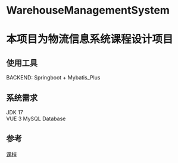 # WarehouseManagementSystem

# 本项目为物流信息系统课程设计项目

## 使用工具
BACKEND: Springboot + Mybatis_Plus

## 系统需求
JDK 17  
VUE 3
MySQL Database  

## 参考  
[课程](https://www.bilibili.com/video/BV1Qe411V7TZ?p=1&vd_source=8d5101c64c259c4a82f174c9da33f943)  
